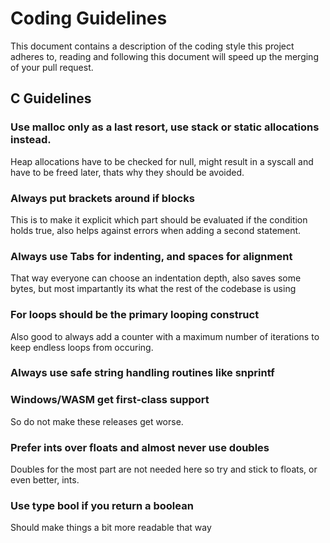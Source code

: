# Coding Guidelines

This document contains a description of the coding style this project adheres
to, reading and following this document will speed up the merging of your pull
request.

## C Guidelines

### Use malloc only as a last resort, use stack or static allocations instead.
Heap allocations have to be checked for null, might result in a syscall and
have to be freed later, thats why they should be avoided.

### Always put brackets around if blocks
This is to make it explicit which part should be evaluated if the condition
holds true, also helps against errors when adding a second statement.

### Always use Tabs for indenting, and spaces for alignment
That way everyone can choose an indentation depth, also saves some bytes,
but most impartantly its what the rest of the codebase is using

### For loops should be the primary looping construct
Also good to always add a counter with a maximum number of iterations to keep
endless loops from occuring.

### Always use safe string handling routines like snprintf

### Windows/WASM get first-class support
So do not make these releases get worse.

### Prefer ints over floats and almost never use doubles
Doubles for the most part are not needed here so try and stick to floats, or
even better, ints.

### Use type bool if you return a boolean
Should make things a bit more readable that way
